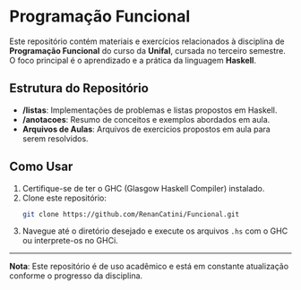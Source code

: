 # Programação Funcional

Este repositório contém materiais e exercícios relacionados à disciplina de **Programação Funcional** do curso da **Unifal**, cursada no terceiro semestre. O foco principal é o aprendizado e a prática da linguagem **Haskell**.

## Estrutura do Repositório

- **/listas**: Implementações de problemas e listas propostos em Haskell.
- **/anotacoes**: Resumo de conceitos e exemplos abordados em aula.
- **Arquivos de Aulas**: Arquivos de exercicios propostos em aula para serem resolvidos.

## Como Usar

1. Certifique-se de ter o GHC (Glasgow Haskell Compiler) instalado.
2. Clone este repositório:
    ```bash
    git clone https://github.com/RenanCatini/Funcional.git
    ```
3. Navegue até o diretório desejado e execute os arquivos `.hs` com o GHC ou interprete-os no GHCi.

---
**Nota**: Este repositório é de uso acadêmico e está em constante atualização conforme o progresso da disciplina. 

